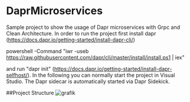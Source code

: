 # DaprMicroservices

Sample project to show the usage of Dapr microservices with Grpc and Clean Architecture.
In order to run the project first install dapr (https://docs.dapr.io/getting-started/install-dapr-cli/)

powershell -Command "iwr -useb https://raw.githubusercontent.com/dapr/cli/master/install/install.ps1 | iex"

and run "dapr init" (https://docs.dapr.io/getting-started/install-dapr-selfhost/).
In the following you can normally start the project in Visual Studio. The Dapr sidecar is automatically started via Dapr Sidekick.

##Project Structure
![grafik](https://user-images.githubusercontent.com/106377614/209716594-81106af8-4d0f-49e0-89bc-044ad229cdd2.png)
